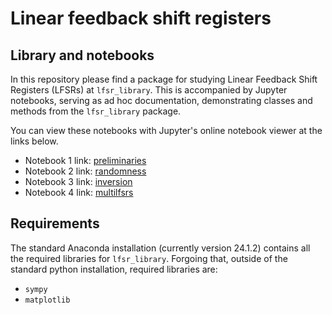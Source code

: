 # Linear feedback shift registers

## Library and notebooks

In this repository please find a package for studying Linear Feedback Shift Registers (LFSRs) at `lfsr_library`. 
This is accompanied by Jupyter notebooks, serving as ad hoc documentation, demonstrating classes and methods from the `lfsr_library` package.

You can view these notebooks with Jupyter's online notebook viewer at the links below.

  - Notebook 1 link: [preliminaries](https://nbviewer.org/github/KshkB/lfsr-library/blob/main/notebook1_prelims.ipynb)
  - Notebook 2 link: [randomness](https://nbviewer.org/github/KshkB/lfsr-library/blob/main/notebook2_randomness.ipynb)
  - Notebook 3 link: [inversion](https://nbviewer.org/github/KshkB/lfsr-library/blob/main/notebook3_lfsrinvert.ipynb)
  - Notebook 4 link: [multilfsrs](https://nbviewer.org/github/KshkB/lfsr-library/blob/main/notebook4_multilfsr.ipynb)

## Requirements

The standard Anaconda installation (currently version 24.1.2) contains all the required libraries for `lfsr_library`. 
Forgoing that, outside of the standard python installation, required libraries are:

  - `sympy`
  - `matplotlib`

